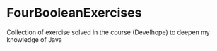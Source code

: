 # FourBooleanExercises

Collection of exercise solved in the course (Develhope) to deepen my knowledge of Java
